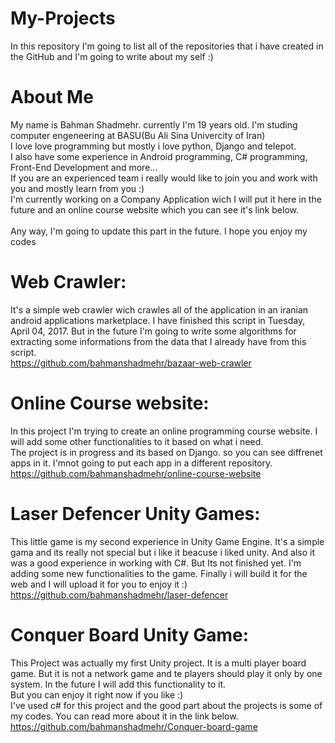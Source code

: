 # My-Projects
In this repository I'm going to list all of the repositories that i have created in the GitHub and I'm going to write about my self :)  
  
# About Me
My name is Bahman Shadmehr. currently I'm 19 years old. I'm studing computer engeneering at BASU(Bu Ali Sina Univercity of Iran)  
I love love programming but mostly i love python, Django and telepot.  
I also have some experience in Android programming, C# programming, Front-End Development and more...  
If you are an experienced team i really would like to join you and work with you and mostly learn from you :)  
I'm currently working on a Company Application wich I will put it here in the future and an online course website which you can see it's link below.  
<br />
Any way, I'm going to update this part in the future. I hope you enjoy my codes  
  
  
# Web Crawler:
It's a simple web crawler wich crawles all of the application in an iranian android applications marketplace. I have finished this script in Tuesday, April 04, 2017. But in the future I'm going to write some algorithms for extracting some informations from the data that I already have from this script.  
https://github.com/bahmanshadmehr/bazaar-web-crawler


# Online Course website:
In this project I'm trying to create an online programming course website. I will add some other functionalities to it based on what i need.  
The project is in progress and its based on Django. so you can see diffrenet apps in it. I'mnot going to put each app in a different repository.  
https://github.com/bahmanshadmehr/online-course-website


# Laser Defencer Unity Games:
This little game is my second experience in Unity Game Engine. It's a simple gama and its really not special but i like it beacuse i liked unity. And also it was a good experience in working with C#. But Its not finished yet. I'm adding some new functionalities to the game. Finally i will build it for the web and I will upload it for you to enjoy it :)  
https://github.com/bahmanshadmehr/laser-defencer


# Conquer Board Unity Game:
This Project was actually my first Unity project. It is a multi player board game. But it is not a network game and te players should play it only by one system. In the future I will add this functionality to it.  
But you can enjoy it right now if you like :)  
I've used c# for this project and the good part about the projects is some of my codes. You can read more about it in the link below.  
https://github.com/bahmanshadmehr/Conquer-board-game
